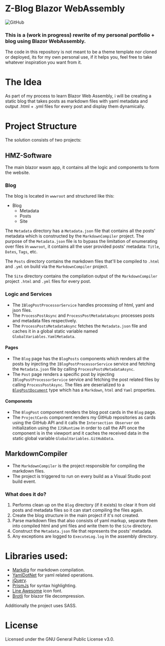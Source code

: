 # Z-Blog Blazor WebAssembly
![GitHub](https://img.shields.io/github/license/hmz777/HMZ-Software-Blazor-WebAssembly?color=black&style=flat-square)

### This is a (work in progress) rewrite of my personal portfolio + blog using Blazor WebAssembly.

The code in this repository is not meant to be a theme template nor cloned or deployed, its for my own personal use, if it helps you, feel free to take whatever inspiration you want from it.

# The Idea
As part of my process to learn Blazor Web Assembly, i will be creating a static blog that takes posts as markdown files with yaml metadata and output .html + .yml files for every post and display them dynamically.

# Project Structure
The solution consists of two projects:

## HMZ-Software
The main blazor wasm app, it contains all the logic and components to form the website.

### Blog
The blog is located in `wwwroot` and structured like this:

- Blog
    - Metadata
    - Posts
    - Site
    
The `Metadata` directory has a `Metadata.json` file that contains all the posts' metadata which is constructed by the `MarkdownCompiler` project.
The purpose of the `Metadata.json` file is to bypass the limitation of enumerating over files in `wwwroot`, it contains all the user provided posts' metadata: `Title`, `Dates`, `Tags`, etc.

The `Posts` directory contains the markdown files that'll be compiled to `.html` and `.yml` on build via the `MarkdownCompiler` project.

The `Site` directory contains the compilation output of the `MarkdownCompiler` project `.html` and `.yml` files for every post.

### Logic and Services
- The `IBlogPostProcessorService` handles processing of html, yaml and json files.
- The `ProcessPostAsync` and `ProcessPostMetadataAsync` processes posts and metadata files respectively.
- The `ProcessPostsMetadataAsync` fetches the `Metadata.json` file and caches it in a global static variable named `GlobalVariables.YamlMetadata`.

#### Pages
- The `Blog` page has the `BlogPosts` components which renders all the posts by injecting the `IBlogPostProcessorService` service and fetching the `Metadata.json` file by calling `ProcessPostsMetadataAsync`.
- The `Post` page renders a specific post by injecting `IBlogPostProcessorService` service and fetching the post related files by calling `ProcessPostAsync`.
The files are deserialized to a [`BlogPostDocument`](https://github.com/hmz777/Z-Blog-Blazor-Wasm/blob/master/HMZ-Software/Models/BlogPostDocument.cs) type which has a `Markdown`, `html` and `Yaml` properties.

#### Components
- The `BlogPost` component renders the blog post cards in the `Blog` page.
- The `ProjectCards` component renders my GitHub repositories as cards using the GitHub API and it calls the `Intersection Observer` on initialization using the `IJSRuntime` in order to call the API once the component is in the viewport and it caches the received data in the static global variable `GlobalVariables.GitHubData`.

## MarkdownCompiler
- The `MarkdownCompiler` is the project responsible for compiling the markdown files.
- The project is triggered to run on every build as a Visual Studio post build event.

### What does it do?
1. Performs clean up on the `Blog` directory (if it exists) to clear it from old posts and metadata files so it can start compiling the files again.
2. Create the blog structure in the main project if it's not created.
3. Parse markdown files that also consists of yaml markup, separate them into compiled html and yml files and write them to the `Site` directory.
4. Construct the `Metadata.json` file that represents the posts' metadata.
5. Any exceptions are logged to `ExecuteLog.log` in the assembly directory.

# Libraries used:
- [Markdig](https://github.com/lunet-io/markdig) for markdown compilation.
- [YamlDotNet](https://github.com/aaubry/YamlDotNet) for yaml related operations.
- [jQuery](https://github.com/jquery/jquery).
- [PrismJs](https://github.com/PrismJS/prism) for syntax highlighting.
- [Line Awesome](https://github.com/icons8/line-awesome) icon font.
- [Brotli](https://github.com/google/brotli) for blazor file decompression.

Additionally the project uses SASS.

# License
Licensed under the GNU General Public License v3.0.

